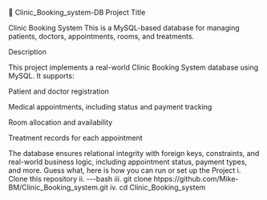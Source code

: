 🏥 Clinic_Booking_system-DB
Project Title

Clinic Booking System
This is a MySQL-based database for managing patients, doctors, appointments, rooms, and treatments.

Description

This project implements a real-world Clinic Booking System database using MySQL.
It supports:

Patient and doctor registration

Medical appointments, including status and payment tracking

Room allocation and availability

Treatment records for each appointment

The database ensures relational integrity with foreign keys, constraints, and real-world business logic, including appointment status, payment types, and more.
Guess what, here is how you can run or set up the Project
i.	Clone this repository
ii.	---bash
iii.	git clone htpps://github.com/Mike-BM/Clinic_Booking_system.git
iv.	cd Clinic_Booking_system

